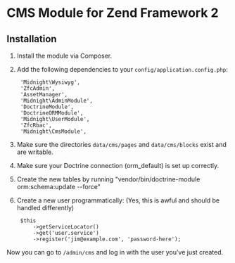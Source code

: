 CMS Module for Zend Framework 2
===============================
Installation
------------
1. Install the module via Composer.
2. Add the following dependencies to your `config/application.config.php`:

        'Midnight\Wysiwyg',
        'ZfcAdmin',
        'AssetManager',
        'Midnight\AdminModule',
        'DoctrineModule',
        'DoctrineORMModule',
        'Midnight\UserModule',
        'ZfcRbac',
        'Midnight\CmsModule',

3. Make sure the directories `data/cms/pages` and `data/cms/blocks` exist and are writable.
4. Make sure your Doctrine connection (orm_default) is set up correctly.
5. Create the new tables by running "vendor/bin/doctrine-module orm:schema:update --force"
6. Create a new user programmatically: (Yes, this is awful and should be handled differently)

        $this
            ->getServiceLocator()
            ->get('user.service')
            ->register('jim@example.com', 'password-here');
        
Now you can go to `/admin/cms` and log in with the user you've just created.

